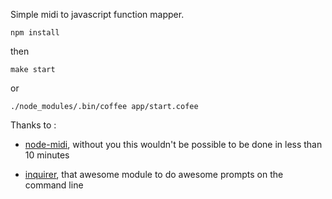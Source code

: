 Simple midi to javascript function mapper.

````
npm install
````

then

````
make start
````

or

````
./node_modules/.bin/coffee app/start.cofee
````

Thanks to :
 * [node-midi](https://github.com/justinlatimer/node-midi), without you
this wouldn't be possible to be done in less than 10 minutes

 * [inquirer](https://www.npmjs.org/package/inquirer), that awesome module
to do awesome prompts on the command line